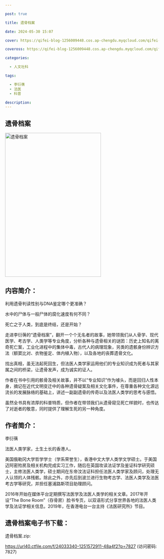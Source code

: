 ```yaml
---

post: true

title: 遗骨档案

date: 2024-05-30 15:07

cover: https://qifei-blog-1256009448.cos.ap-chengdu.myqcloud.com/qifei-blog/s33841863.jpg

coveross: https://qifei-blog-1256009448.cos.ap-chengdu.myqcloud.com/qifei-blog/s33841863.jpg

categories:

  - 人文社科

tags:

  - 李衍蒨
  - 法医
  - 科普

description:
---
```


## 遗骨档案

<img alt="遗骨档案" class="aligncenter loading" data-was-processed="true" decoding="async" fetchpriority="high" height="471" src="https://qifei-blog-1256009448.cos.ap-chengdu.myqcloud.com/qifei-blog/s33841863.jpg" style="cursor: zoom-in;" width="314"/>

## 内容简介：

利用遗骨判读性别与DNA鉴定哪个更准确？

水中的尸体与一般尸体的腐化速度有何不同？

死亡之于人类，到底是终结，还是开始？

走进李衍蒨的“遗骨档案”，翻开一个个无名者的故事，她带领我们从人骨学、现代医学、考古学、人类学等专业角度，分析各种与遗骨相关的谜团：历史上知名的离奇死亡案，工业化进程中的集体中毒，古代人的病理现象，另类的遗骸身份辨识方法（额窦比对、衣物鉴定、体内植入物），以及各地的丧葬遗骨文化。

找出真相，虽无法起死回生，但法医人类学家运用他们的专业知识成为死者与其家属之间的桥梁，让遗骨发声，成为诚实的证人。

作者在书中引用的骸骨及相关故事，并不以“专业知识”作为噱头，而是回归人性本身，摘记在近代文明变迁中的各种遗骨疑案及相关文化事件，在尊重各种文化源远流长的发展脉络的基础上，讲述一副副遗骨的传奇以及法医人类学的思考与感悟。

虽然全书具有浓厚的科普特质，但作者在带领我们从遗骨窥见死亡样貌时，也传达了对逝者的敬意，同时提供了理解生死的另一种角度。

## 作者简介：

李衍蒨

法医人类学家，土生土长的香港人。

美国俄勒冈大学哲学学士（学系荣誉生），香港中文大学人类学文学硕士。于美国迈阿密殓房及相关机构完成实习工作，随后在英国攻读法证学及鉴证科学研究硕士，主修法医人类学，硕士期间在东帝汶法证科担任法医人类学家及顾问，处理无人认领的人体残骸。除此之外，亦先后到波兰进行生物考古学、法医人类学及法医考古学等研究，并担任塞浦路斯项目助理顾问。

2016年开始在媒体平台定期撰写法医学及法医人类学的相关文章。2017年开设“The Bone Room”（存骨房）脸书专页，以双语形式分享世界各地的法医人类学及法证学相关信息。2019年，在香港电台一台主持《法医研究所》节目。

## 遗骨档案电子书下载：

遗骨档案.zip: 

https://url40.ctfile.com/f/24033340-1251572911-48a4f2?p=7827 (访问密码: 7827)
